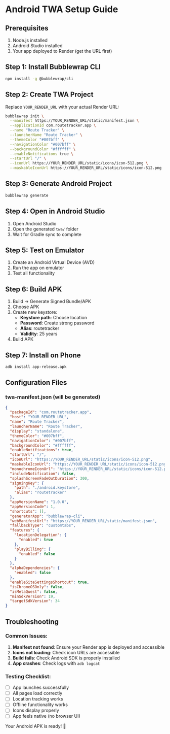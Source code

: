 # Android TWA Setup Guide

## Prerequisites
1. Node.js installed
2. Android Studio installed
3. Your app deployed to Render (get the URL first)

## Step 1: Install Bubblewrap CLI
```bash
npm install -g @bubblewrap/cli
```

## Step 2: Create TWA Project
Replace `YOUR_RENDER_URL` with your actual Render URL:

```bash
bubblewrap init \
  --manifest https://YOUR_RENDER_URL/static/manifest.json \
  --applicationId com.routetracker.app \
  --name "Route Tracker" \
  --launcherName "Route Tracker" \
  --themeColor "#007bff" \
  --navigationColor "#007bff" \
  --backgroundColor "#ffffff" \
  --enableNotifications true \
  --startUrl "/" \
  --iconUrl https://YOUR_RENDER_URL/static/icons/icon-512.png \
  --maskableIconUrl https://YOUR_RENDER_URL/static/icons/icon-512.png
```

## Step 3: Generate Android Project
```bash
bubblewrap generate
```

## Step 4: Open in Android Studio
1. Open Android Studio
2. Open the generated `twa/` folder
3. Wait for Gradle sync to complete

## Step 5: Test on Emulator
1. Create an Android Virtual Device (AVD)
2. Run the app on emulator
3. Test all functionality

## Step 6: Build APK
1. Build → Generate Signed Bundle/APK
2. Choose APK
3. Create new keystore:
   - **Keystore path**: Choose location
   - **Password**: Create strong password
   - **Alias**: routetracker
   - **Validity**: 25 years
4. Build APK

## Step 7: Install on Phone
```bash
adb install app-release.apk
```

## Configuration Files

### twa-manifest.json (will be generated)
```json
{
  "packageId": "com.routetracker.app",
  "host": "YOUR_RENDER_URL",
  "name": "Route Tracker",
  "launcherName": "Route Tracker",
  "display": "standalone",
  "themeColor": "#007bff",
  "navigationColor": "#007bff",
  "backgroundColor": "#ffffff",
  "enableNotifications": true,
  "startUrl": "/",
  "iconUrl": "https://YOUR_RENDER_URL/static/icons/icon-512.png",
  "maskableIconUrl": "https://YOUR_RENDER_URL/static/icons/icon-512.png",
  "monochromeIconUrl": "https://YOUR_RENDER_URL/static/icons/icon-512.png",
  "includeNotification": false,
  "splashScreenFadeOutDuration": 300,
  "signingKey": {
    "path": "./android.keystore",
    "alias": "routetracker"
  },
  "appVersionName": "1.0.0",
  "appVersionCode": 1,
  "shortcuts": [],
  "generatorApp": "bubblewrap-cli",
  "webManifestUrl": "https://YOUR_RENDER_URL/static/manifest.json",
  "fallbackType": "customtabs",
  "features": {
    "locationDelegation": {
      "enabled": true
    },
    "playBilling": {
      "enabled": false
    }
  },
  "alphaDependencies": {
    "enabled": false
  },
  "enableSiteSettingsShortcut": true,
  "isChromeOSOnly": false,
  "isMetaQuest": false,
  "minSdkVersion": 19,
  "targetSdkVersion": 34
}
```

## Troubleshooting

### Common Issues:
1. **Manifest not found**: Ensure your Render app is deployed and accessible
2. **Icons not loading**: Check icon URLs are accessible
3. **Build fails**: Check Android SDK is properly installed
4. **App crashes**: Check logs with `adb logcat`

### Testing Checklist:
- [ ] App launches successfully
- [ ] All pages load correctly
- [ ] Location tracking works
- [ ] Offline functionality works
- [ ] Icons display properly
- [ ] App feels native (no browser UI)

Your Android APK is ready! 🎉
